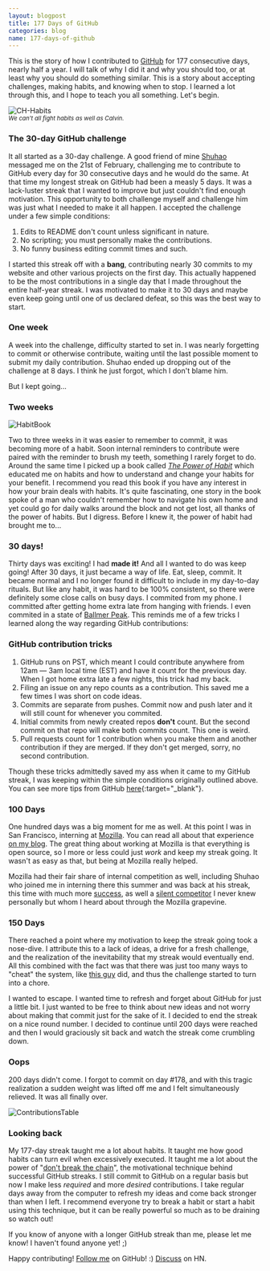 ```yaml
---
layout: blogpost
title: 177 Days of GitHub
categories: blog
name: 177-days-of-github
---
```


This is the story of how I contributed to [GitHub][ryanseys-gh] for 177 consecutive days, nearly half a year. I will talk of why I did it and why you should too, or at least why you should do something similar. This is a story about accepting challenges, making habits, and knowing when to stop. I learned a lot through this, and I hope to teach you all something. Let's begin.

<!-- end_excerpt -->

![CH-Habits][ch-habits]
<br />
<i><small>We can't all fight habits as well as Calvin.</small></i>

### The 30-day GitHub challenge

It all started as a 30-day challenge. A good friend of mine [Shuhao][shuhao] messaged me on the 21st of February, challenging me to contribute to GitHub every day for 30 consecutive days and he would do the same. At that time my longest streak on GitHub had been a measly 5 days. It was a lack-luster streak that I wanted to improve but just couldn't find enough motivation. This opportunity to both challenge myself and challenge him was just what I needed to make it all happen. I accepted the challenge under a few simple conditions:

1. Edits to README don't count unless significant in nature.
2. No scripting; you must personally make the contributions.
3. No funny business editing commit times and such.

I started this streak off with a **bang**, contributing nearly 30 commits to my website and other various projects on the first day. This actually happened to be the most contributions in a single day that I made throughout the entire half-year streak. I was motivated to make it to 30 days and maybe even keep going until one of us declared defeat, so this was the best way to start.

### One week

A week into the challenge, difficulty started to set in. I was nearly forgetting to commit or otherwise contribute, waiting until the last possible moment to submit my daily contribution. Shuhao ended up dropping out of the challenge at 8 days. I think he just forgot, which I don't blame him.

But I kept going...

### Two weeks

![HabitBook][habit-book]

Two to three weeks in it was easier to remember to commit, it was becoming more of a habit. Soon internal reminders to contribute were paired with the reminder to brush my teeth, something I rarely forget to do. Around the same time I picked up a book called *[The Power of Habit][power-o-habit]* which educated me on habits and how to understand and change your habits for your benefit. I recommend you read this book if you have any interest in how your brain deals with habits. It's quite fascinating, one story in the book spoke of a man who couldn't remember how to navigate his own home and yet could go for daily walks around the block and not get lost, all thanks of the power of habits. But I digress. Before I knew it, the power of habit had brought me to...

### 30 days!

Thirty days was exciting! I had **made it!** And all I wanted to do was keep going! After 30 days, it just became a way of life. Eat, sleep, commit. It became normal and I no longer found it difficult to include in my day-to-day rituals. But like any habit, it was hard to be 100% consistent, so there were definitely some close calls on busy days. I commited from my phone. I committed after getting home extra late from hanging with friends. I even commited in a state of [Ballmer Peak][ballmer]. This reminds me of a few tricks I learned along the way regarding GitHub contributions:

### GitHub contribution tricks

1. GitHub runs on PST, which meant I could contribute anywhere from 12am &mdash; 3am local time (EST) and have it count for the previous day. When I got home extra late a few nights, this trick had my back.
2. Filing an issue on any repo counts as a contribution. This saved me a few times I was short on code ideas.
3. Commits are separate from pushes. Commit now and push later and it will still count for whenever you commited.
4. Initial commits from newly created repos **don't** count. But the second commit on that repo will make both commits count. This one is weird.
5. Pull requests count for 1 contribution when you make them and another contribution if they are merged. If they don't get merged, sorry, no second contribution.

Though these tricks admittedly saved my ass when it came to my GitHub streak, I was keeping within the simple conditions originally outlined above. You can see more tips from GitHub [here][ghtips]{:target="_blank"}.

### 100 Days

One hundred days was a big moment for me as well. At this point I was in San Francisco, interning at [Mozilla][mozilla]. You can read all about that experience [on my blog][summer-at-mozilla]. The great thing about working at Mozilla is that everything is open source, so I more or less could just *work* and keep my streak going. It wasn't as easy as that, but being at Mozilla really helped.

Mozilla had their fair share of internal competition as well, including Shuhao who joined me in interning there this summer and was back at his streak, this time with much more [success][shuhao-gh], as well a [silent competitor][willkg] I never knew personally but whom I heard about through the Mozilla grapevine.

### 150 Days

There reached a point where my motivation to keep the streak going took a nose-dive. I attribute this to a lack of ideas, a drive for a fresh challenge, and the realization of the inevitability that my streak would eventually end. All this combined with the fact was that there was just too many ways to "cheat" the system, like [this guy][shameful] did, and thus the challenge started to turn into a chore.

I wanted to escape. I wanted time to refresh and forget about GitHub for just a little bit. I just wanted to be free to think about new ideas and not worry about making that commit just for the sake of it. I decided to end the streak on a nice round number. I decided to continue until 200 days were reached and then I would graciously sit back and watch the streak come crumbling down.

### Oops

200 days didn't come. I forgot to commit on day #178, and with this tragic realization a sudden weight was lifted off me and I felt simultaneously relieved. It was all finally over.

![ContributionsTable][streak-pic]

### Looking back

My 177-day streak taught me a lot about habits. It taught me how good habits can turn evil when excessively executed. It taught me a lot about the power of "[don't break the chain][chain]", the motivational technique behind successful GitHub streaks. I still commit to GitHub on a regular basis but now I make less *required* and more *desired* contributions. I take regular days away from the computer to refresh my ideas and come back stronger than when I left. I recommend everyone try to break a habit or start a habit using this technique, but it can be really powerful so much as to be draining so watch out!

If you know of anyone with a longer GitHub streak than me, please let me know! I haven't found anyone yet! ;)

Happy contributing! [Follow me][ryanseys-gh] on GitHub! :) [Discuss][hn-link] on HN.

[shuhao]: https://shuhaowu.com/ "Shuhao Wu"
[ballmer]: https://xkcd.com/323/ "Ballmer Peak"
[ghtips]: https://help.github.com/articles/why-are-my-contributions-not-showing-up-on-my-profile "GitHub Contribution Tips"
[mozilla]: https://www.mozilla.org/ "Mozilla"
[summer-at-mozilla]: /blog/summer-at-mozilla "My Summer at Mozilla"
[willkg]: https://github.com/willkg "Will Kahn-Greene"
[shuhao-gh]: https://github.com/shuhaowu "Shuhao Wu GitHub"
[shameful]: https://github.com/antimatter15/daily "Shameful"
[chain]: http://dontbreakthechain.com/what "Do Not Break The Chain"
[ryanseys-gh]: https://github.com/ryanseys "Ryan Seys GitHub"
[streak-pic]: /img/streak.png "GitHub streak"
[ch-habits]: /img/ch_habit.gif "Calvin and Hobbes - Bill Watterson"
[power-o-habit]: http://www.amazon.com/The-Power-Habit-What-Business/dp/1400069289 "The Power of Habit"
[habit-book]: /img/habit-book.png "The Power of Habit"
[hn-link]: https://news.ycombinator.com/item?id=6389019 "Hacker News discussion"
